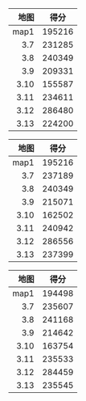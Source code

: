 | 地图 | 得分 |
|-----:|-----------|
|    map1| 195216 |
|     3.7| 231285 |
|     3.8| 240349 |
|     3.9| 209331 |
|     3.10| 155587 |
|     3.11| 234611 |
|     3.12| 286480 |
|     3.13| 224200 |


| 地图 | 得分 |
|-----:|-----------|
|    map1| 195216 |
|     3.7| 237189 |
|     3.8| 240349 |
|     3.9| 215071 |
|     3.10| 162502 |
|     3.11| 240942 |
|     3.12| 286556 |
|     3.13| 237399 |

| 地图 | 得分 |
|-----:|-----------|
|    map1| 194498 |
|     3.7| 235607 |
|     3.8| 241168 |
|     3.9| 214642 |
|     3.10| 163754 |
|     3.11| 235533 |
|     3.12| 284459 |
|     3.13| 235545 |

